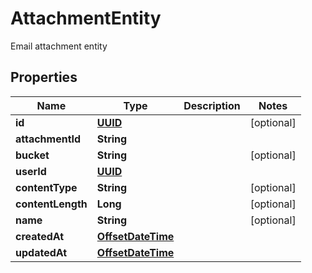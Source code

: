 

# AttachmentEntity

Email attachment entity
## Properties

Name | Type | Description | Notes
------------ | ------------- | ------------- | -------------
**id** | [**UUID**](UUID) |  |  [optional]
**attachmentId** | **String** |  | 
**bucket** | **String** |  |  [optional]
**userId** | [**UUID**](UUID) |  | 
**contentType** | **String** |  |  [optional]
**contentLength** | **Long** |  |  [optional]
**name** | **String** |  |  [optional]
**createdAt** | [**OffsetDateTime**](OffsetDateTime) |  | 
**updatedAt** | [**OffsetDateTime**](OffsetDateTime) |  | 



